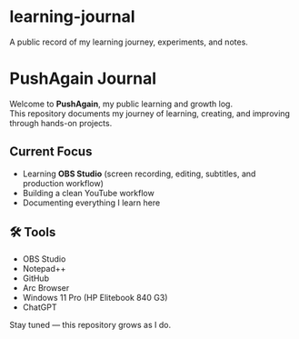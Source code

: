 # learning-journal
A public record of my learning journey, experiments, and notes.

# PushAgain Journal

Welcome to **PushAgain**, my public learning and growth log.  
This repository documents my journey of learning, creating, and improving through hands-on projects.

##  Current Focus
- Learning **OBS Studio** (screen recording, editing, subtitles, and production workflow)
- Building a clean YouTube workflow
- Documenting everything I learn here 

## 🛠 Tools
- OBS Studio  
- Notepad++  
- GitHub  
- Arc Browser  
- Windows 11 Pro (HP Elitebook 840 G3)
- ChatGPT 

Stay tuned — this repository grows as I do. 

